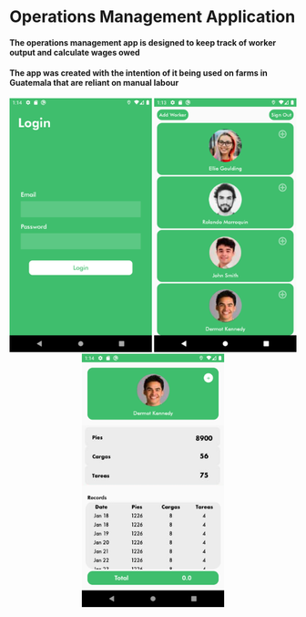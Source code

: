 # **Operations Management Application**

#### The operations management app is designed to keep track of worker output and calculate wages owed
#### The app was created with the intention of it being used on farms in Guatemala that are reliant on manual labour 

<p align="center">
  <img src="https://github.com/jsebastiane/OperationManagementApp/blob/master/login.png" width="250" title="hover text">
  <img src="https://github.com/jsebastiane/OperationManagementApp/blob/master/add_worker.png" width="250" title="hover text">
  <img src="https://github.com/jsebastiane/OperationManagementApp/blob/master/manage_worker.png" width="250" title="hover text">
</p>


